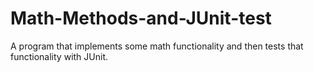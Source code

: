 # Math-Methods-and-JUnit-test
A program that implements some math functionality and then tests that functionality with JUnit.
